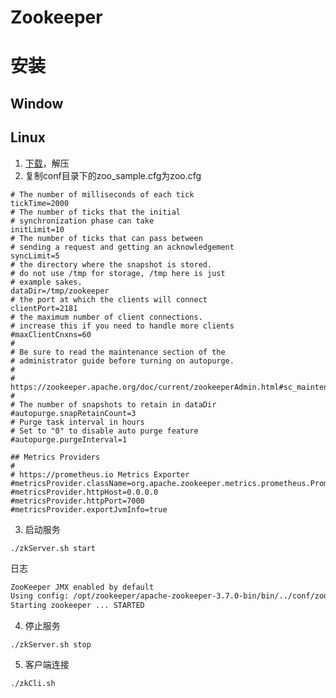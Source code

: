 # Zookeeper

# 安装

## Window

## Linux

1. [下载](https://www.apache.org/dyn/closer.lua/zookeeper/zookeeper-3.8.1/apache-zookeeper-3.8.1-bin.tar.gz)，解压
2. 复制conf目录下的zoo_sample.cfg为zoo.cfg

```properties
# The number of milliseconds of each tick
tickTime=2000
# The number of ticks that the initial 
# synchronization phase can take
initLimit=10
# The number of ticks that can pass between 
# sending a request and getting an acknowledgement
syncLimit=5
# the directory where the snapshot is stored.
# do not use /tmp for storage, /tmp here is just 
# example sakes.
dataDir=/tmp/zookeeper
# the port at which the clients will connect
clientPort=2181
# the maximum number of client connections.
# increase this if you need to handle more clients
#maxClientCnxns=60
#
# Be sure to read the maintenance section of the 
# administrator guide before turning on autopurge.
#
# https://zookeeper.apache.org/doc/current/zookeeperAdmin.html#sc_maintenance
#
# The number of snapshots to retain in dataDir
#autopurge.snapRetainCount=3
# Purge task interval in hours
# Set to "0" to disable auto purge feature
#autopurge.purgeInterval=1

## Metrics Providers
#
# https://prometheus.io Metrics Exporter
#metricsProvider.className=org.apache.zookeeper.metrics.prometheus.PrometheusMetricsProvider
#metricsProvider.httpHost=0.0.0.0
#metricsProvider.httpPort=7000
#metricsProvider.exportJvmInfo=true
```

3. 启动服务

```shell
./zkServer.sh start
```

日志

```tex
ZooKeeper JMX enabled by default
Using config: /opt/zookeeper/apache-zookeeper-3.7.0-bin/bin/../conf/zoo.cfg
Starting zookeeper ... STARTED
```

4. 停止服务

```shell
./zkServer.sh stop
```

5. 客户端连接

```shell
./zkCli.sh
```

